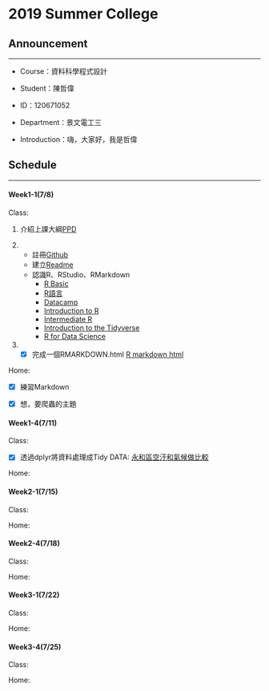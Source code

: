 # 2019 Summer College

## Announcement
---
- Course：資料科學程式設計

- Student：陳哲偉

* ID：120671052

* Department：景文電工三

* Introduction：嗨，大家好，我是哲偉

## Schedule
---
#### Week1-1(7/8)

Class:
      
1. 介紹上課大綱[PPD](https://docs.google.com/presentation/d/e/2PACX-1vRNotYqGl42khFyyjuiRYQ9cOOwNsBgGXgW-IBoIJDdiG6T2Adw2X-SO4dDGPhKqd7JlEb3ku9Hmn_7/pub?start=false&loop=false&delayms=3000&slide=id.p)
      
2. - 註冊[Github](https://github.com/jeff6578/alan/)
   - 建立[Readme](https://jeff6578.github.io/alan/)
   - 認識R、RStudio、RMarkdown
      - [R Basic](https://joe11051105.gitbooks.io/r_basic/content/)
      - [R語言](https://joe11051105.gitbooks.io/r_basic/content/)
      - [Datacamp](https://www.datacamp.com/home)
      - [Introduction to R](https://www.datacamp.com/courses/free-introduction-to-r)
      - [Intermediate R](https://www.datacamp.com/courses/intermediate-r)
      - [Introduction to the Tidyverse](https://www.datacamp.com/courses/introduction-to-the-tidyverse)
      - [R for Data Science](https://r4ds.had.co.nz/)
3. - [x] 完成一個RMARKDOWN.html
      [R markdown html](https://jeff6578.github.io/alan/Week1-1/RMarkdown.html "test")

Home:
- [x] 練習Markdown 
- [x] 想，要爬蟲的主題



#### Week1-4(7/11)

Class:
- [x] 透過dplyr將資料處理成Tidy DATA:
      [永和區空汙和氣候做比較](https://jeff6578.github.io/alan/Week1-4/711.html )

Home:

#### Week2-1(7/15)

Class:

Home:

#### Week2-4(7/18)

Class:

Home:

#### Week3-1(7/22)

Class:

Home:

#### Week3-4(7/25)

Class:

Home:
